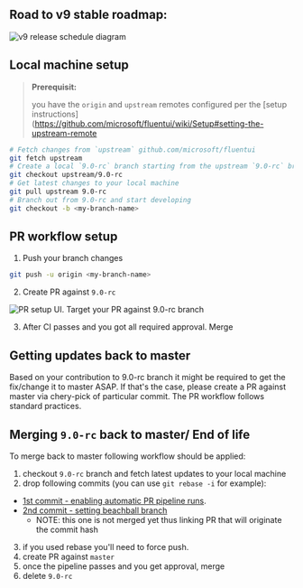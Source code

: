 ## Road to v9 stable roadmap:

![v9 release schedule diagram](https://user-images.githubusercontent.com/1223799/171665131-ab045ef6-341f-4c0c-8a82-2d7b82d75395.png)

## Local machine setup

> **Prerequisit:**
>
> you have the `origin` and `upstream` remotes configured per the [setup instructions](https://github.com/microsoft/fluentui/wiki/Setup#setting-the-upstream-remote

```sh
# Fetch changes from `upstream` github.com/microsoft/fluentui
git fetch upstream
# Create a local `9.0-rc` branch starting from the upstream `9.0-rc` branch
git checkout upstream/9.0-rc
# Get latest changes to your local machine
git pull upstream 9.0-rc
# Branch out from 9.0-rc and start developing
git checkout -b <my-branch-name>
```

## PR workflow setup

1. Push your branch changes

```sh
git push -u origin <my-branch-name>
```

2. Create PR against `9.0-rc`

![PR setup UI. Target your PR against 9.0-rc branch](https://user-images.githubusercontent.com/1223799/171664240-3c844b18-7be2-4fa9-a6a8-938db965955a.png)

3. After CI passes and you got all required approval. Merge

## Getting updates back to master

Based on your contribution to 9.0-rc branch it might be required to get the fix/change it to master ASAP. If that's the case, please create a PR against master via chery-pick of particular commit. The PR workflow follows standard practices.

## Merging `9.0-rc` back to master/ End of life

To merge back to master following workflow should be applied:

1. checkout `9.0-rc` branch and fetch latest updates to your local machine
2. drop following commits (you can use `git rebase -i` for example):

- [1st commit - enabling automatic PR pipeline runs](https://github.com/microsoft/fluentui/commit/8ff995e3aadda6551a72a8a96d5cd58159b2f624).
- [2nd commit - setting beachball branch](https://github.com/microsoft/fluentui/pull/23642)
  - NOTE: this one is not merged yet thus linking PR that will originate the commit hash

3. if you used rebase you'll need to force push.
4. create PR against `master`
5. once the pipeline passes and you get approval, merge
6. delete `9.0-rc`
